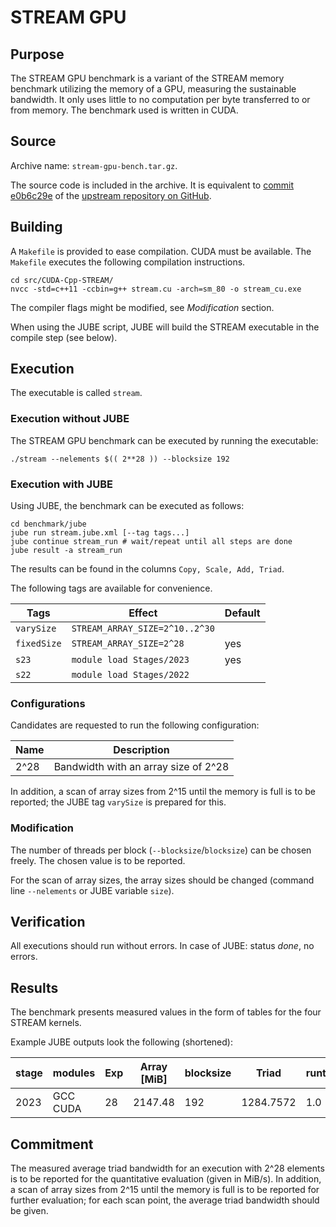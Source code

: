 # STREAM GPU

## Purpose

The STREAM GPU benchmark is a variant of the STREAM memory benchmark utilizing the memory of a GPU, measuring the sustainable bandwidth. It only uses little to no computation per byte transferred to or from memory. The benchmark used is written in CUDA.

## Source

Archive name: `stream-gpu-bench.tar.gz`.

The source code is included in the archive. It is equivalent to [commit e0b6c29e](https://github.com/AndiH/CUDA-Cpp-STREAM/commit/e0b6c29ef125540b1c82fa5070206bd77dad2a89) of the [upstream repository on GitHub](https://github.com/AndiH/CUDA-Cpp-STREAM).

## Building

A `Makefile` is provided to ease compilation. CUDA must be available. The `Makefile` executes the following compilation instructions.

```
cd src/CUDA-Cpp-STREAM/
nvcc -std=c++11 -ccbin=g++ stream.cu -arch=sm_80 -o stream_cu.exe
```

The compiler flags might be modified, see _Modification_ section.

When using the JUBE script, JUBE will build the STREAM executable in the compile step (see below).

## Execution

The executable is called `stream`.

### Execution without JUBE

The STREAM GPU benchmark can be executed by running the executable:

```
./stream --nelements $(( 2**28 )) --blocksize 192
```

### Execution with JUBE

Using JUBE, the benchmark can be executed as follows:

```
cd benchmark/jube
jube run stream.jube.xml [--tag tags...]
jube continue stream_run # wait/repeat until all steps are done
jube result -a stream_run
```

The results can be found in the columns `Copy, Scale, Add, Triad`.

The following tags are available for convenience.

|       Tags       |           Effect               | Default |
|------------------|--------------------------------|---------|
| `varySize`       | `STREAM_ARRAY_SIZE=2^10..2^30` |         |
| `fixedSize`      | `STREAM_ARRAY_SIZE=2^28`       | yes     |
| `s23`            | `module load Stages/2023`      | yes     |
| `s22`            | `module load Stages/2022`      |         |

### Configurations

Candidates are requested to run the following configuration:

| Name |             Description              |
|------|--------------------------------------|
| 2^28 | Bandwidth with an array size of 2^28 |

In addition, a scan of array sizes from 2^15 until the memory is full is to be reported; the JUBE tag `varySize` is prepared for this.

### Modification

The number of threads per block (`--blocksize`/`blocksize`) can be chosen freely. The chosen value is to be reported.

For the scan of array sizes, the array sizes should be changed (command line `--nelements` or JUBE variable `size`).

## Verification

All executions should run without errors. In case of JUBE: status _done_, no errors.

## Results

The benchmark presents measured values in the form of tables for the four STREAM kernels. 

Example JUBE outputs look the following (shortened):

| stage | modules  | Exp | Array [MiB] | blocksize |   Triad   | runtime[sec] |
|-------|----------|-----|-------------|-----------|-----------|--------------|
|  2023 | GCC CUDA |  28 |     2147.48 |       192 | 1284.7572 |          1.0 |

## Commitment

The measured average triad bandwidth for an execution with 2^28 elements is to be reported for the quantitative evaluation (given in MiB/s). In addition, a scan of array sizes from 2^15 until the memory is full is to be reported for further evaluation; for each scan point, the average triad bandwidth should be given.
